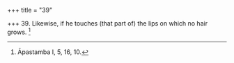 +++
title = "39"

+++
39. Likewise, if he touches (that part of) the lips on which no hair grows. [^24] 


[^24]:  Āpastamba I, 5, 16, 10.

